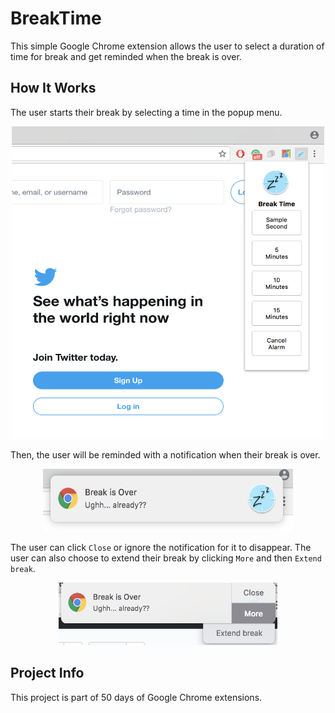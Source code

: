 # BreakTime

This simple Google Chrome extension allows the user to select a duration of time for break and get reminded when the break is over.

## How It Works
The user starts their break by selecting a time in the popup menu.

<p align="center">
  <img width="500" height="500" src="images/twitter.png">
</p>


Then, the user will be reminded with a notification when their break is over.

<p align="center">
  <img width="400" height="100" src="images/notification.png">
</p>

The user can click `Close` or ignore the notification for it to disappear. The user can also choose to extend their break by clicking `More` and then `Extend break`.

<p align="center">
  <img width="350" height="100" src="images/extendbreak.png">
</p>

## Project Info

This project is part of 50 days of Google Chrome extensions.
